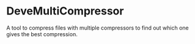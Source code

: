 # DeveMultiCompressor
A tool to compress files with multiple compressors to find out which one gives the best compression.
